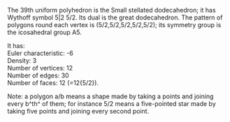 The 39th uniform polyhedron is the Small stellated dodecahedron; it has
Wythoff symbol 5|2 5/2. Its dual is the great dodecahedron. The pattern
of polygons round each vertex is (5/2,5/2,5/2,5/2,5/2); its symmetry
group is the icosahedral group A5.

It has:\
 Euler characteristic: -6\
 Density: 3\
 Number of vertices: 12\
 Number of edges: 30\
 Number of faces: 12 (=12{5/2}).

Note: a polygon a/b means a shape made by taking a points and joining
every b^th^ of them; for instance 5/2 means a five-pointed star made by
taking five points and joining every second point.
